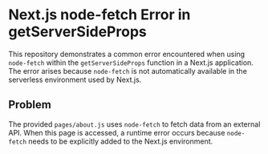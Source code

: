 # Next.js node-fetch Error in getServerSideProps

This repository demonstrates a common error encountered when using `node-fetch` within the `getServerSideProps` function in a Next.js application.  The error arises because `node-fetch` is not automatically available in the serverless environment used by Next.js.

## Problem

The provided `pages/about.js` uses `node-fetch` to fetch data from an external API.  When this page is accessed, a runtime error occurs because `node-fetch` needs to be explicitly added to the Next.js environment.